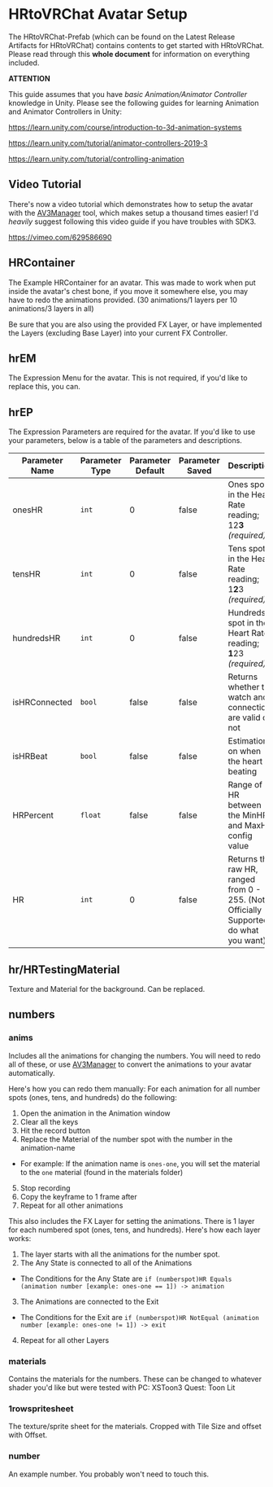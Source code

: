 # HRtoVRChat Avatar Setup

The HRtoVRChat-Prefab (which can be found on the Latest Release Artifacts for HRtoVRChat) contains contents to get started with HRtoVRChat. Please read through this **whole document** for information on everything included.

**ATTENTION**

This guide assumes that you have *basic Animation/Animator Controller* knowledge in Unity. Please see the following guides for learning Animation and Animator Controllers in Unity:

https://learn.unity.com/course/introduction-to-3d-animation-systems

https://learn.unity.com/tutorial/animator-controllers-2019-3

https://learn.unity.com/tutorial/controlling-animation

## Video Tutorial

There's now a video tutorial which demonstrates how to setup the avatar with the [AV3Manager](https://github.com/VRLabs/Avatars-3.0-Manager) tool, which makes setup a thousand times easier! I'd *heavily* suggest following this video guide if you have troubles with SDK3.

https://vimeo.com/629586690

## HRContainer

The Example HRContainer for an avatar. This was made to work when put inside the avatar's chest bone, if you move it somewhere else, you may have to redo the animations provided. (30 animations/1 layers per 10 animations/3 layers in all)

Be sure that you are also using the provided FX Layer, or have implemented the Layers (excluding Base Layer) into your current FX Controller.

## hrEM

The Expression Menu for the avatar. This is not required, if you'd like to replace this, you can.

## hrEP

The Expression Parameters are required for the avatar. If you'd like to use your parameters, below is a table of the parameters and descriptions.

| Parameter Name | Parameter Type | Parameter Default | Parameter Saved | Description                                                                           |
|----------------|----------------|-------------------|-----------------|---------------------------------------------------------------------------------------|
| onesHR         | `int`          | 0                 | false           | Ones spot in the Heart Rate reading; 12**3** *(required)*                             |
| tensHR         | `int`          | 0                 | false           | Tens spot in the Heart Rate reading; 1**2**3 *(required)*                             |
| hundredsHR     | `int`          | 0                 | false           | Hundreds spot in the Heart Rate reading; **1**23 *(required)*                         |
| isHRConnected  | `bool`         | false             | false           | Returns whether the watch and connection are valid or not                             |
| isHRBeat       | `bool`         | false             | false           | Estimation on when the heart is beating                                               |
| HRPercent      | `float`        | false             | false           | Range of HR between the MinHR and MaxHR config value                                  |
| HR             | `int`          | 0                 | false           | Returns the raw HR, ranged from 0 - 255. (Not Officially Supported; do what you want) |

## hr/HRTestingMaterial

Texture and Material for the background. Can be replaced.

## numbers

### anims

Includes all the animations for changing the numbers. You will need to redo all of these, or use [AV3Manager](https://github.com/VRLabs/VRChat-Avatars-3.0) to convert the animations to your avatar automatically.

Here's how you can redo them manually:
For each animation for all number spots (ones, tens, and hundreds) do the following:
1) Open the animation in the Animation window
2) Clear all the keys
3) Hit the record button
4) Replace the Material of the number spot with the number in the animation-name
  + For example: If the animation name is `ones-one`, you will set the material to the `one` material (found in the materials folder)
5) Stop recording
6) Copy the keyframe to 1 frame after
7) Repeat for all other animations

This also includes the FX Layer for setting the animations. There is 1 layer for each numbered spot (ones, tens, and hundreds). Here's how each layer works:

1) The layer starts with all the animations for the number spot.
2) The Any State is connected to all of the Animations
  + The Conditions for the Any State are `if (numberspot)HR Equals (animation number [example: ones-one == 1]) -> animation`
3) The Animations are connected to the Exit
  + The Conditions for the Exit are `if (numberspot)HR NotEqual (animation number [example: ones-one != 1]) -> exit`
4) Repeat for all other Layers

### materials

Contains the materials for the numbers. These can be changed to whatever shader you'd like but were tested with
PC: XSToon3
Quest: Toon Lit

### 1rowspritesheet

The texture/sprite sheet for the materials. Cropped with Tile Size and offset with Offset.

### number

An example number. You probably won't need to touch this.
